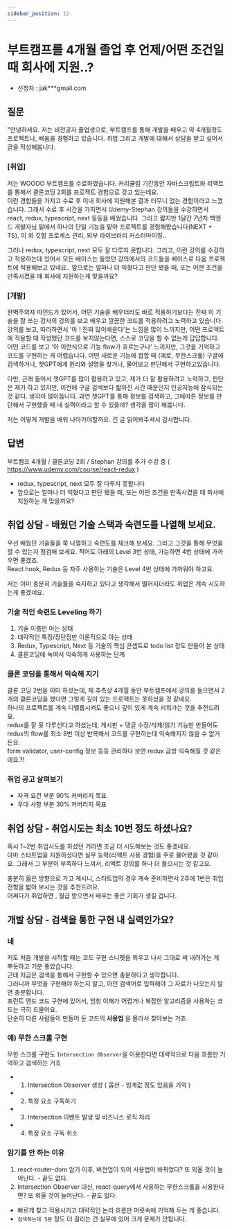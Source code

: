 ```yaml
---
sidebar_position: 12
---
```


# 부트캠프를 4개월 졸업 후 언제/어떤 조건일때 회사에 지원..?

<head>
  <meta name="keywords" content="국비학원, 내일배움, 부트캠프, 취업 시기, 취업 시도"/>
</head>

- 신청자 : jak***gmail.com

## 질문  

"안녕하세요. 저는 비전공자 졸업생으로, 부트캠프를 통해 개발을 배우고 약 4개월정도 프로젝트나, 배움을 경험하고 있습니다. 취업 그리고 개발에 대해서 상담을 받고 싶어서 글을 작성해봅니다.

### [취업]
저는 WOOOO 부트캠프를 수료하였습니다. 커리큘럼 기간동안 자바스크립트와 리액트를 통해서 클론코딩 2회를 프로젝트 경험으로 갖고 있는데요.   
이런 경험들을 가지고 수료 후 이내 회사에 지원해본 결과 터무니 없는 경험이라고 느꼈습니다. 그래서 수료 후 시간을 가지면서 Udemy-Stephan 강의들을 수강하면서 react, redux, typescript, next 등등을 배웠습니다. 그리고 짧지만 1달간 7년차 백엔드 개발자님 밑에서 하나의 단일 기능을 맡아 프로젝트를 경험해봤습니다(NEXT + TS), 이 외 깃헙 프로세스 관리, 외부 라이브러리 커스터마이징..  


그러나 redux, typescript, next 모두 잘 다루지 못합니다. 그리고, 이런 강의를 수강하고 적용하는데 있어서 모든 베이스는 들었던 강의에서의 코드들을 베이스로 다음 프로젝트에 적용해보고 있네요.. 앞으로는 얼마나 더 익혔다고 판단 됐을 때, 또는 어떤 조건을 만족시켰을 때 회사에 지원하는게 맞을까요? 

### [개발]
완벽주의자 마인드가 있어서, 어떤 기술을 배우더라도 바로 적용하기보다는 진짜 이 기술을 잘 쓰는 강사의 강의를 보고 배우고 깔끔한 코드를 적용하려고 노력하고 있습니다. 강의를 보고, 따라하면서 '아 ! 진짜 많이배운다'는 느낌을 많이 느끼지만, 어떤 프로젝트에 적용할 때 작성했던 코드를 보지않는다면, 스스로 코딩을 할 수 없는게 답답합니다. 어떤 코드를 보고 '아 이런식으로 기능 flow가 흐르는구나' 느끼지만, 그것을 기억하고 코드를 구현하는 게 어렵습니다. 어떤 새로운 기능에 접할 때 (예로, 무한스크롤) 구글에 검색하거나, 챗GPT에게 원리와 설명을 찾거나, 물어보고 판단해서 구현하고있습니다. 

다만, 근래 들어서 챗GPT를 많이 활용하고 있고, 제가 더 잘 활용하려고 노력하고, 판단은 제가 하고 있지만, 이전에 구글 검색보다 짧아진 시간 때문인지 인공지능에 잠식되는 것 같다. 생각이 많이듭니다. 과연 챗GPT를 통해 정보를 검색하고, 그에따른 정보를 판단해서 구현했을 때 내 실력이라고 할 수 있을까? 생각을 많이 해봅니다.

저는 어떻게 개발을 배워 나아가야할까요. 
긴 글 읽어봐주셔서 감사합니다.


## 답변

부트캠프 4개월 /  클론코딩 2회  / Stephan 강의를 추가 수강 중 ( https://www.udemy.com/course/react-redux ) 
- redux, typescript, next 모두 잘 다루지 못합니다
- 앞으로는 얼마나 더 익혔다고 판단 됐을 때, 또는 어떤 조건을 만족시켰을 때 회사에 지원하는 게 맞을까요? 

## 취업 상담 - 배웠던 기술 스택과 숙련도를 나열해 보세요.

우선 배웠던 기술들을 쭉 나열하고 숙련도를 체크해 보세요. 그리고 그것을 통해 무엇을 할 수 있는지 점검해 보세요.
적어도 아래의 Level 3번 상태, 가능하면 4번 상태에 가까우면 좋겠죠.  
React hook, Redux 등 자주 사용하는 기술은 Level 4번 상태에 가까워야 하고요.    

저는 이미 충분히 기술들을 숙지하고 있다고 생각해서 떨어지더라도 취업은 계속 시도하는게 좋겠네요.

### 기술 적인 숙련도 Leveling 하기

1. 기술 이름만 아는 상태
2. 대략적인 특징/장단점만 이론적으로 아는 상태
3. Redux, Typescript, Next 등 기술의 핵심 콘셉트로 todo list 정도 만들어 본 상태
4. 클론코딩에 녹여서 익숙하게 사용하는 단계


### 클론 코딩을 통해서 익숙해 지기

클론 코딩 2번을 이미 하셨는데, 제 추측상 4개월 동안 부트캠프에서 강의를 들으면서 2개의 클론코딩을 했다면 그렇게 깊이 있는 프로젝트는 못하셨을 것 같네요.  
하나의 프로젝트를 계속 디벨롭시켜도 좋으니 깊이 있게 계속 키워가는 것을 추천드려요.  
redux를 잘 못 다루신다고 하셨는데, 게시판 + 댓글 수정/삭제/읽기 기능만 만들어도 redux의 flow를 최소 8번 이상 반복해서 코드를 구현하는데 익숙해지지 않을 수 없거든요.  
form validator, user-config 정보 등등 관리하다 보면 redux 금방 익숙해질 것 같은데요.?!

### 취업 공고 살펴보기

- 자격 요건 부분 90% 커버리지 목표
- 우대 사항 부분 30% 커버리지 목표

## 취업 상담 - 취업시도는 최소 10번 정도 하셨나요?

혹시 1~2번 취업시도를 하셨던 거라면 조금 더 시도해보는 것도 좋겠네요.  
아마 스타트업을 지원하셨다면 실무 능력(리액트 사용 경험)을 주로 물어봤을 것 같아요. 
그래서 그 부분이 부족하다 느껴서, 리액트 강의를 하나 더 들으시는 것 같고요.  

충분히 옳은 방향으로 가고 계시니, 스타트업의 경우 계속 준비하면서 2주에 1번은 취업 전형을 밟아 보시는 것을 추천드려요.  
어쩌다가 취업하면 , 월급 받으면서 배우는 좋은 기회가 생길 겁니다.   


## 개발 상담 - 검색을 통한 구현 내 실력인가요?

### 네

저도 처음 개발을 시작할 때는 코드 구현 스니펫을 외우고 나서 그대로 써 내려가는 게 뿌듯하고 기분 좋았습니다.    
근데 지금은 검색을 통해서 구현할 수 있으면 충분하다고 생각합니다.   
그러니까 무엇을 구현해야 하는지 알고, 아던 검색어로 입력해야 그 자료가 나오는지 알면 충분합니다.   
프런트 앤드 코드 구현에 있어서, 엄청 이해가 어렵거나 복잡한 알고리즘을 사용하는 코드는 극히 드물어요.    
단순히 다른 사람들이 만들어 둔 코드의 **사용법** 을 몰라서 찾아보는 거죠.  

### 예) 무한 스크롤 구현

무한 스크롤 구현도 `Intersection Observer`을 이용한다면 대략적으로 다음 흐름만 기억하고 검색하는 거죠
- 1. Intersection Observer 생성 ( 옵션 - 임계값 정도 있음을 기억 )
- 2. 특정 요소 구독하기
- 3. Intersection 이벤트 발생 및 비즈니스 로직 처리
- 4. 특정 요소 구독 취소


### 암기를 안 하는 이유 

1. react-router-dom 암기 이후, 버전업이 되어 사용법이 바뀌었다? 또 외울 것이 늘어난다. - 끝도 없다.  
2. Intersection Observer 대신, react-query에서 사용하는 무한스크롤을 사용한다면? 또 외울 것이 늘어난다. - 끝도 없다.  


- 빠르게 찾고 적용시키고 대략적인 논리 흐름만 머릿속에 기억해 두는 게 좋습니다.  
- `검색하는데 5분` 정도 더 걸리는 건 실무에 있어 크게 문제가 안됩니다.  
